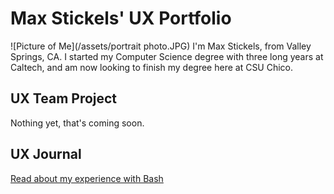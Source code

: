 # Max Stickels' UX Portfolio

![Picture of Me](/assets/portrait photo.JPG)
I'm Max Stickels, from Valley Springs, CA. I started my Computer Science degree with three long years at Caltech, and am now looking to finish my degree here at CSU Chico.

## UX Team Project

Nothing yet, that's coming soon.

## UX Journal

[Read about my experience with Bash](j01/)
